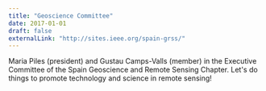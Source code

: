 ```yaml
---
title: "Geoscience Committee"
date: 2017-01-01
draft: false
externalLink: "http://sites.ieee.org/spain-grss/"
---
```


Maria Piles (president) and Gustau Camps-Valls (member) in the Executive Committee of the Spain Geoscience and Remote Sensing Chapter. Let's do things to promote technology and science in remote sensing!
